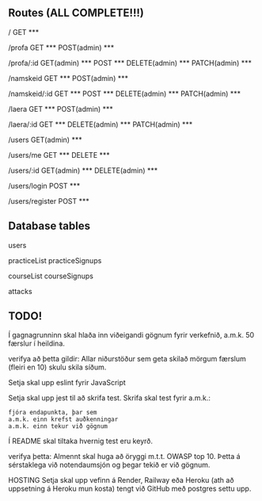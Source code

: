 ## Routes (ALL COMPLETE!!!)

/
GET              ***

/profa
GET              ***
POST(admin)      ***

/profa/:id
GET(admin)       ***
POST             ***
DELETE(admin)    ***
PATCH(admin)     ***

/namskeid
GET              ***
POST(admin)      ***

/namskeid/:id
GET              ***
POST             ***
DELETE(admin)    ***
PATCH(admin)     ***

/laera
GET              ***
POST(admin)      ***

/laera/:id
GET              ***
DELETE(admin)    ***
PATCH(admin)     ***

/users
GET(admin)       ***

/users/me
GET              ***
DELETE           ***

/users/:id
GET(admin)       ***
DELETE(admin)    ***

/users/login
POST             ***

/users/register
POST             ***

## Database tables

users

practiceList
practiceSignups

courseList
courseSignups

attacks

## TODO!

Í gagnagrunninn skal hlaða inn viðeigandi gögnum fyrir verkefnið, a.m.k. 50 færslur í heildina.

verifya að þetta gildir:
    Allar niðurstöður sem geta skilað mörgum færslum (fleiri en 10) skulu skila síðum.

Setja skal upp eslint fyrir JavaScript

Setja skal upp jest til að skrifa test. Skrifa skal test fyrir a.m.k.:

    fjóra endapunkta, þar sem
    a.m.k. einn krefst auðkenningar
    a.m.k. einn tekur við gögnum

Í README skal tiltaka hvernig test eru keyrð.

verifya þetta:
    Almennt skal huga að öryggi m.t.t. OWASP top 10. Þetta á sérstaklega við notendaumsjón og þegar tekið er við gögnum.

HOSTING
Setja skal upp vefinn á Render, Railway eða Heroku (ath að uppsetning á Heroku mun kosta) tengt við GitHub með postgres settu upp.